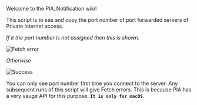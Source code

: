 Welcome to the PIA_Notification wiki!


This script is to see and copy the port number of port forwarded servers of Private internet access.

_If it the port number is not assigned then this is shown_.

![Fetch error](https://res.cloudinary.com/dhqfxgoeo/image/upload/v1546158157/b.png)


_Otherwise_ 

![Success](https://res.cloudinary.com/dhqfxgoeo/image/upload/v1546158157/a.png)


You can only see port number first time you connect to the server. Any subsequent runs of this script will give Fetch errors.
This is because PIA has a very vauge API for this purpose. **`It is only for macOS`**.
